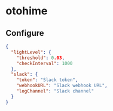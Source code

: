 otohime
========

## Configure

```json
{
  "lightLevel": {
    "threshold": 0.03,
    "checkInterval": 1000
  },
  "slack": {
    "token": "Slack token",
    "webhookURL": "Slack webhook URL",
    "logChannel": "Slack channel"
  }
}
```
